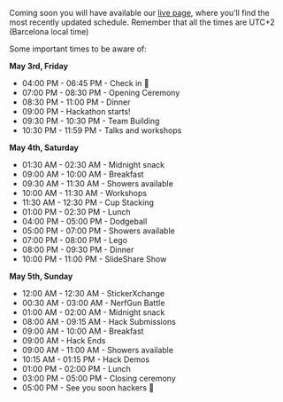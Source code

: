 Coming soon you will have available our [live page](https://live.hackupc.com/), where you’ll find the most recently updated schedule. Remember that all the times are UTC+2 (Barcelona local time)

Some important times to be aware of:

**May 3rd, Friday**

- 04:00 PM - 06:45 PM - Check in :wave:
- 07:00 PM - 08:30 PM - Opening Ceremony
- 08:30 PM - 11:00 PM - Dinner
- 09:00 PM - Hackathon starts!
- 09:30 PM - 10:30 PM - Team Building
- 10:30 PM - 11:59 PM - Talks and workshops

**May 4th, Saturday**

- 01:30 AM - 02:30 AM - Midnight snack
- 09:00 AM - 10:00 AM - Breakfast
- 09:30 AM - 11:30 AM - Showers available
- 10:00 AM - 11:30 AM - Workshops
- 11:30 AM - 12:30 PM - Cup Stacking
- 01:00 PM - 02:30 PM - Lunch
- 04:00 PM - 05:00 PM - Dodgeball
- 05:00 PM - 07:00 PM - Showers available
- 07:00 PM - 08:00 PM - Lego 
- 08:00 PM - 09:30 PM - Dinner
- 10:00 PM - 11:00 PM - SlideShare Show

**May 5th, Sunday**

- 12:00 AM - 12:30 AM - StickerXchange 
- 00:30 AM - 03:00 AM - NerfGun Battle 
- 01:00 AM - 02:00 AM - Midnight snack
- 08:00 AM - 09:15 AM - Hack Submissions
- 09:00 AM - 10:00 AM - Breakfast
- 09:00 AM - Hack Ends
- 09:00 AM - 11:00 AM - Showers available
- 10:15 AM - 01:15 PM - Hack Demos
- 01:00 PM - 02:00 PM - Lunch
- 03:00 PM - 05:00 PM - Closing ceremony
- 05:00 PM - See you soon hackers :wave: